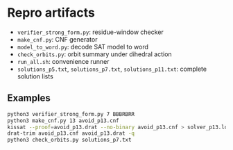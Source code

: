 # Repro artifacts

- `verifier_strong_form.py`: residue-window checker
- `make_cnf.py`: CNF generator
- `model_to_word.py`: decode SAT model to word
- `check_orbits.py`: orbit summary under dihedral action
- `run_all.sh`: convenience runner
- `solutions_p5.txt`, `solutions_p7.txt`, `solutions_p11.txt`: complete solution lists

## Examples
```bash
python3 verifier_strong_form.py 7 BBBRBRR
python3 make_cnf.py 13 avoid_p13.cnf
kissat --proof=avoid_p13.drat --no-binary avoid_p13.cnf > solver_p13.log
drat-trim avoid_p13.cnf avoid_p13.drat -q
python3 check_orbits.py solutions_p7.txt
```

